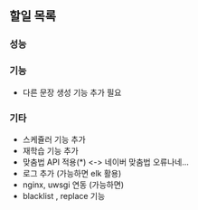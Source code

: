 ## 할일 목록

### 성능
### 기능
- 다른 문장 생성 기능 추가 필요
### 기타
- 스케쥴러 기능 추가
- 재학습 기능 추가
- 맞춤법 API 적용(*) <-> 네이버 맞춤법 오류나네...
- 로그 추가 (가능하면 elk 활용)
- nginx, uwsgi 연동 (가능하면)
- blacklist , replace 기능